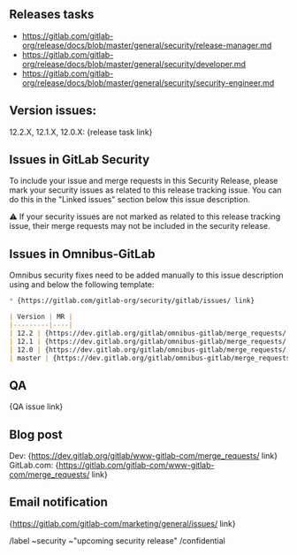 <!--
# Read me first!

Set the title to: `Security Release: 12.2.X, 12.1.X, and 12.0.X`
-->

## Releases tasks

- https://gitlab.com/gitlab-org/release/docs/blob/master/general/security/release-manager.md
- https://gitlab.com/gitlab-org/release/docs/blob/master/general/security/developer.md
- https://gitlab.com/gitlab-org/release/docs/blob/master/general/security/security-engineer.md

## Version issues:

12.2.X, 12.1.X, 12.0.X: {release task link}

## Issues in GitLab Security

To include your issue and merge requests in this Security Release, please mark
your security issues as related to this release tracking issue. You can do this
in the "Linked issues" section below this issue description.

:warning: If your security issues are not marked as related to this release
tracking issue, their merge requests may not be included in the security
release.

## Issues in Omnibus-GitLab

Omnibus security fixes need to be added manually to this issue description
using and below the following template:

```markdown
* {https://gitlab.com/gitlab-org/security/gitlab/issues/ link}

| Version | MR |
|---------|----|
| 12.2 | {https://dev.gitlab.org/gitlab/omnibus-gitlab/merge_requests/ link} |
| 12.1 | {https://dev.gitlab.org/gitlab/omnibus-gitlab/merge_requests/ link} |
| 12.0 | {https://dev.gitlab.org/gitlab/omnibus-gitlab/merge_requests/ link} |
| master | {https://dev.gitlab.org/gitlab/omnibus-gitlab/merge_requests/ link} |
```

## QA
{QA issue link}

## Blog post

Dev: {https://dev.gitlab.org/gitlab/www-gitlab-com/merge_requests/ link}<br/>
GitLab.com: {https://gitlab.com/gitlab-com/www-gitlab-com/merge_requests/ link}

## Email notification
{https://gitlab.com/gitlab-com/marketing/general/issues/ link}

/label ~security ~"upcoming security release"
/confidential
